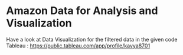# Amazon Data for Analysis and Visualization
Have a look at Data Visualization for the filtered data in the given code
Tableau : https://public.tableau.com/app/profile/kavya8701

